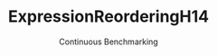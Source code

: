 ---
layout: docu
title: ExpressionReorderingH14
subtitle: Continuous Benchmarking
selected: Expression_Reordering
expanded: Benchmarking
benchmark: /individual_results/ExpressionReorderingH14.html
---